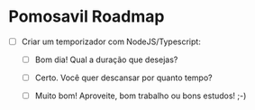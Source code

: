 # Pomosavil Roadmap

- [ ] Criar um temporizador com NodeJS/Typescript:

  - [ ] Bom dia! 
        Qual a duração que desejas?
        
  - [ ] Certo. Você quer descansar por quanto tempo?
  
  - [ ] Muito bom! Aproveite, bom trabalho ou bons estudos! ;-)
